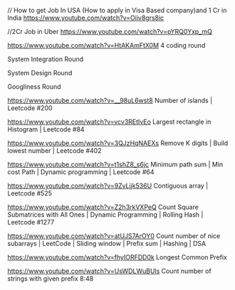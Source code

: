 // How to get Job In USA (How to apply in Visa Based company)and 1 Cr in India 
https://www.youtube.com/watch?v=Oiiv8grs8ic

//2Cr Job in Uber 
https://www.youtube.com/watch?v=pYRQ0Yxp_mQ




https://www.youtube.com/watch?v=HtAKAmFtX0M
4 coding round 

System Integration Round

System Design Round 

Googliness Round 


https://www.youtube.com/watch?v=__98uL6wst8
Number of islands | Leetcode #200

https://www.youtube.com/watch?v=vcv3REtIvEo
Largest rectangle in Histogram | Leetcode #84

https://www.youtube.com/watch?v=3QJzHqNAEXs
Remove K digits | Build lowest number | Leetcode #402

https://www.youtube.com/watch?v=t1shZ8_s6jc
Minimum path sum | Min cost Path | Dynamic programming | Leetcode #64

https://www.youtube.com/watch?v=9ZyLjjk536U
Contiguous array | Leetcode #525

https://www.youtube.com/watch?v=Z2h3rkVXPeQ
Count Square Submatrices with All Ones | Dynamic Programming | Rolling Hash | Leetcode #1277

https://www.youtube.com/watch?v=atUJS7ArOY0
Count number of nice subarrays | LeetCode | Sliding window | Prefix sum | Hashing | DSA

https://www.youtube.com/watch?v=fhyIORFDD0k
Longest Common Prefix

https://www.youtube.com/watch?v=UsWDLWuBUls
Count number of strings with given prefix
8:48

